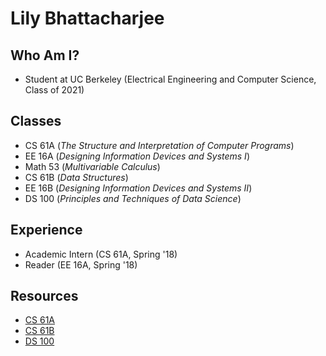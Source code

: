 
# Lily Bhattacharjee

## Who Am I?
- Student at UC Berkeley (Electrical Engineering and Computer Science, Class of 2021)

## Classes
- CS 61A (<i>The Structure and Interpretation of Computer Programs</i>)
- EE 16A (<i>Designing Information Devices and Systems I</i>)
- Math 53 (<i>Multivariable Calculus</i>)
- CS 61B (<i>Data Structures</i>)
- EE 16B (<i>Designing Information Devices and Systems II</i>)
- DS 100 (<i>Principles and Techniques of Data Science</i>)

## Experience
- Academic Intern (CS 61A, Spring '18)
- Reader (EE 16A, Spring '18)

## Resources
- [CS 61A](/html/CS61A.html)
- [CS 61B](/html/CS61B.html)
- [DS 100](/html/DS100.html)
